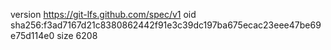 version https://git-lfs.github.com/spec/v1
oid sha256:f3ad7167d21c8380862442f91e3c39dc197ba675ecac23eee47be69e75d114e0
size 6208
